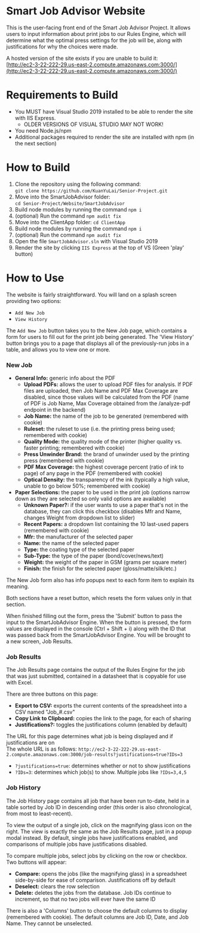 # Smart Job Advisor Website

This is the user-facing front end of the Smart Job Advisor Project. It allows users to input information about print jobs to our Rules Engine, which will determine what the optimal press settings for the job will be, along with justifications for why the choices were made.

A hosted version of the site exists if you are unable to build it: <br/>
[http://ec2-3-22-222-29.us-east-2.compute.amazonaws.com:3000/](http://ec2-3-22-222-29.us-east-2.compute.amazonaws.com:3000/)

# Requirements to Build

- You MUST have Visual Studio 2019 installed to be able to render the site with IIS Express.
  - OLDER VERSIONS OF VISUAL STUDIO MAY NOT WORK!
- You need Node.js/npm
- Additional packages required to render the site are installed with npm (in the next section)

# How to Build

1. Clone the repository using the following command: <br/>
`git clone https://github.com/KuanYuLai/Senior-Project.git`
2. Move into the SmartJobAdvisor folder: <br/>
`cd Senior-Project/Website/SmartJobAdvisor`
3. Build node modules by running the command `npm i`
4. (optional) Run the command `npm audit fix`
5. Move into the ClientApp folder: `cd ClientApp`
6. Build node modules by running the command `npm i`
7. (optional) Run the command `npm audit fix`
8. Open the file `SmartJobAdvisor.sln` with Visual Studio 2019
9. Render the site by clicking `IIS Express` at the top of VS (Green 'play' button)

# How to Use

The website is fairly straightforward. You will land on a splash screen providing two options:
- `Add New Job`
- `View History`


The `Add New Job` button takes you to the New Job page, which contains a form for users to fill out for the print job being generated. The 'View History' button brings you to a page that displays all of the previously-run jobs in a table, and allows you to view one or more.

### New Job

- **General Info:**  generic info about the PDF
  - **Upload PDFs:**  allows the user to upload PDF files for analysis. If PDF files are uploaded, then Job Name and PDF Max Coverage are disabled, since those values will be calculated from the PDF (name of PDF is Job Name, Max Coverage obtained from the /analyze-pdf endpoint in the backend)
  - **Job Name:**  the name of the job to be generated (remembered with cookie)
  - **Ruleset:**  the ruleset to use (i.e. the printing press being used;  remembered with cookie)
  - **Quality Mode:**  the quality mode of the printer (higher quality vs. faster printing;  remembered with cookie)
  - **Press Unwinder Brand:**  the brand of unwinder used by the printing press (remembered with cookie)
  - **PDF Max Coverage:**  the highest coverage percent (ratio of ink to page) of any page in the PDF (remembered with cookie)
  - **Optical Density:**  the transparency of the ink (typically a high value, unable to go below 50%;  remembered with cookie)
- **Paper Selections:**  the paper to be used in the print job (options narrow down as they are selected so only valid options are available)
  - **Unknown Paper?:**  if the user wants to use a paper that's not  in the database, they can click this checkbox (disables Mfr and Name, changes Weight from dropdown list to slider)
  - **Recent Papers:**  a dropdown list containing the 10 last-used papers (remembered with cookie)
  - **Mfr:**  the manufacturer of the selected paper
  - **Name:**  the name of the selected paper
  - **Type:**  the coating type of the selected paper
  - **Sub-Type:**  the type of the paper (bond/cover/news/text)
  - **Weight:**  the weight of the paper in GSM (grams per square meter)
  - **Finish:**  the finish for the selected paper (gloss/matte/silk/etc.)

The New Job form also has info popups next to each form item to explain its meaning.

Both sections have a reset button, which resets the form values only in that section.

When finished filling out the form, press the 'Submit' button to pass the input to the SmartJobAdvisor Engine. When the button is pressed, the form values are displayed in the console (Ctrl + Shift + i) along with the ID that was passed back from the SmartJobAdvisor Engine. You will be brought to a new screen, Job Results.

### Job Results

The Job Results page contains the output of the Rules Engine for the job that was just submitted, contained in a datasheet that is copyable for use with Excel.

There are three buttons on this page:
- **Export to CSV:**  exports the current contents of the spreadsheet into a CSV named "Job_#.csv"
- **Copy Link to Clipboard:**  copies the link to the page, for each of sharing
- **Justifications?:**  toggles the justifications column (enabled by default)

The URL for this page determines what job is being displayed and if justifications are on<br/>
The whole URL is as follows:
`http://ec2-3-22-222-29.us-east-2.compute.amazonaws.com:3000/job-results?justifications=true?IDs=3`
- `?justifications=true`:  determines whether or not to show justifications
- `?IDs=3`:  determines which job(s) to show. Multiple jobs like `?IDs=3,4,5`

### Job History

The Job History page contains all job that have been run to-date, held in a table sorted by Job ID in descending order (this order is also chronological, from most to least-recent).

To view the output of a single job, click on the magnifying glass icon on the right. The view is exactly the same as the Job Results page, just in a popup modal instead. By default, single jobs have justifications enabled, and comparisons of multiple jobs have justifications disabled.

To compare multiple jobs, select jobs by clicking on the row or checkbox. Two buttons will appear: <br/>
- **Compare:**  opens the jobs (like the magnifying glass) in a spreadsheet side-by-side for ease of comparison. Justifications off by default
- **Deselect:**  clears the row selection
- **Delete:**  deletes the jobs from the database. Job IDs continue to increment, so that no two jobs will ever have the same ID

There is also a 'Columns' button to choose the default columns to display (remembered with cookie). The default columns are Job ID, Date, and Job Name. They cannot be unselected.


